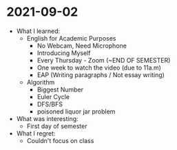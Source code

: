 # 2021-09-02

- What I learned: 
  - English for Academic Purposes
    - No Webcam, Need Microphone
    - Introducing Myself
    - Every Thursday - Zoom (~END OF SEMESTER)
    - One week to watch the video (due to 11a.m)
    - EAP (Writing paragraphs / Not essay writing)
  - Algorithm
    - Biggest Number
    - Euler Cycle
    - DFS/BFS
    - poisoned liquor jar problem
- What was interesting:
  - First day of semester 
- What I regret: 
  - Couldn't focus on class